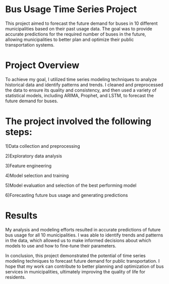 # Bus Usage Time Series Project

This project aimed to forecast the future demand for buses in 10 different municipalities based on their past usage data. The goal was to provide accurate predictions for the required number of buses in the future, allowing municipalities to better plan and optimize their public transportation systems.


# Project Overview

To achieve my goal, I utilized time series modeling techniques to analyze historical data and identify patterns and trends. I cleaned and preprocessed the data to ensure its quality and consistency, and then used a variety of statistical models, including ARIMA, Prophet, and LSTM, to forecast the future demand for buses.

# The project involved the following steps:

1)Data collection and preprocessing

2)Exploratory data analysis

3)Feature engineering

4)Model selection and training

5)Model evaluation and selection of the best performing model

6)Forecasting future bus usage and generating predictions

# Results
My analysis and modeling efforts resulted in accurate predictions of future bus usage for all 10 municipalities. I was able to identify trends and patterns in the data, which allowed us to make informed decisions about which models to use and how to fine-tune their parameters.

In conclusion, this project demonstrated the potential of time series modeling techniques to forecast future demand for public transportation. I hope that my work can contribute to better planning and optimization of bus services in municipalities, ultimately improving the quality of life for residents.




